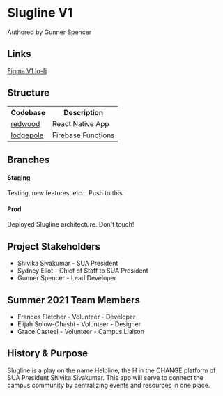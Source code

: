 # Slugline V1
Authored by Gunner Spencer

## Links

[Figma V1 lo-fi](https://www.figma.com/file/95ojgj01iM4G7D8yOSjDjG/lo-fi-NEW)

## Structure

<table>
<th>Codebase</th>
<th>Description</th>
<tr>
	<td><a href="https://github.com/thegunner686/Slugline/tree/staging/redwood">redwood</a></td>
	<td>React Native App</td>
</tr>
<tr>
	<td><a href="https://github.com/thegunner686/Slugline/tree/staging/lodgepole">lodgepole</a></td>
	<td>Firebase Functions</td>
</tr>
</table>

## Branches

#### Staging
Testing, new features, etc... Push to this.

#### Prod
Deployed Slugline architecture. Don't touch!

## Project Stakeholders

<ul>
	<li>
	Shivika Sivakumar - SUA President
	</li>
	<li>
	Sydney Eliot - Chief of Staff to SUA President
	</li>
	<li>
	Gunner Spencer - Lead Developer
	</li>
</ul>

## Summer 2021 Team Members

<ul>
	<li>
	Frances Fletcher - Volunteer - Developer
	</li>
	<li>
	Elijah Solow-Ohashi - Volunteer - Designer
	</li>
	<li>
	Grace Casteel - Volunteer - Campus Liaison
	</li>
</ul>

## History & Purpose

Slugline is a play on the name Helpline, the H in the CHANGE platform of SUA President Shivika Sivakumar. This app will serve to connect the campus community by centralizing events and resources in one place.
